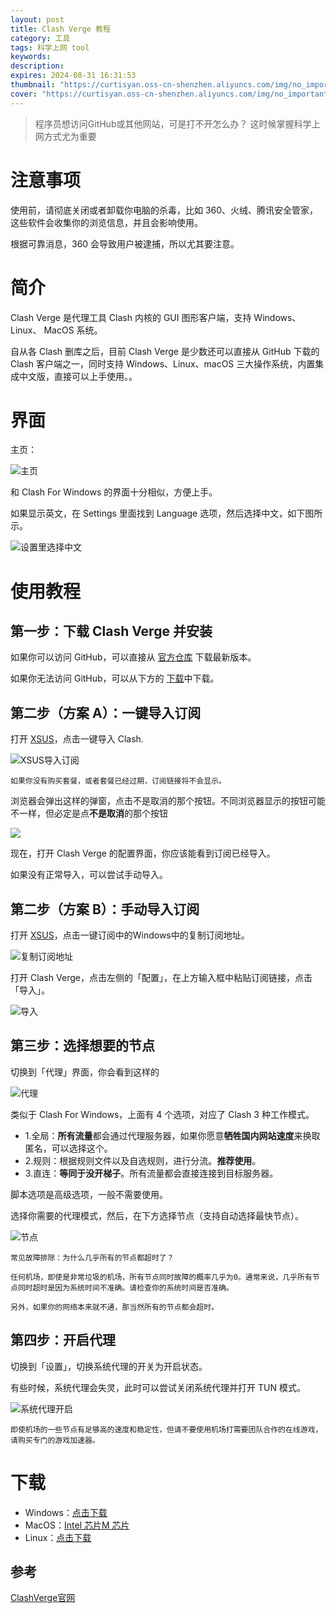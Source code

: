 ```yaml
---
layout: post
title: Clash Verge 教程
category: 工具 
tags: 科学上网 tool
keywords:
description:
expires: 2024-08-31 16:31:53
thumbnail: "https://curtisyan.oss-cn-shenzhen.aliyuncs.com/img/no_important/202406032329567.webp" # 首页略缩图
cover: "https://curtisyan.oss-cn-shenzhen.aliyuncs.com/img/no_important/202406032329567.webp" # 文章页头图
---
```


>   程序员想访问GitHub或其他网站，可是打不开怎么办？
    这时候掌握科学上网方式尤为重要


#  注意事项

使用前，请彻底关闭或者卸载你电脑的杀毒，比如 360、火绒、腾讯安全管家，这些软件会收集你的浏览信息，并且会影响使用。



根据可靠消息，360 会导致用户被逮捕，所以尤其要注意。


#  简介

Clash Verge 是代理工具 Clash 内核的 GUI 图形客户端，支持 Windows、Linux、 MacOS 系统。



自从各 Clash 删库之后，目前 Clash Verge 是少数还可以直接从 GitHub 下载的 Clash 客户端之一，同时支持 Windows、Linux、macOS 三大操作系统，内置集成中文版，直接可以上手使用。。


#  界面

主页：

![主页](https://curtisyan.oss-cn-shenzhen.aliyuncs.com/img/no_important/202406032331306.jpg "主页")

和 Clash For Windows 的界面十分相似，方便上手。

如果显示英文，在 Settings 里面找到 Language 选项，然后选择中文，如下图所示。

![设置里选择中文](https://curtisyan.oss-cn-shenzhen.aliyuncs.com/img/no_important/202406032332629.png "设置里选择中文")

#  使用教程
## 第一步：下载 Clash Verge 并安装
如果你可以访问 GitHub，可以直接从 [官方仓库](https://github.com/zzzgydi/clash-verge/releases) 下载最新版本。


如果你无法访问 GitHub，可以从下方的 [下载](#xiazai)中下载。


## 第二步（方案 A）：一键导入订阅
打开 [XSUS](https://xs-us.xyz/register?code=shF4B1Gv)，点击一键导入 Clash.

![XSUS导入订阅](https://curtisyan.oss-cn-shenzhen.aliyuncs.com/img/no_important/202504212007575.png "XSUS导入订阅")

````
如果你没有购买套餐，或者套餐已经过期，订阅链接将不会显示。
````

 浏览器会弹出这样的弹窗，点击不是取消的那个按钮。不同浏览器显示的按钮可能不一样，但必定是点**不是取消**的那个按钮

![](https://curtisyan.oss-cn-shenzhen.aliyuncs.com/img/no_important/202504212020268.png)

现在，打开 Clash Verge 的配置界面，你应该能看到订阅已经导入。

如果没有正常导入，可以尝试手动导入。



## 第二步（方案 B）：手动导入订阅
 打开 [XSUS](https://xs-us.xyz/register?code=shF4B1Gv)，点击一键订阅中的Windows中的复制订阅地址。

![复制订阅地址](https://curtisyan.oss-cn-shenzhen.aliyuncs.com/img/no_important/202504212019566.png)
        

 打开 Clash Verge，点击左侧的「配置」，在上方输入框中粘贴订阅链接，点击「导入」。

![导入](https://curtisyan.oss-cn-shenzhen.aliyuncs.com/img/no_important/202406032337736.png "导入")


## 第三步：选择想要的节点
切换到「代理」界面，你会看到这样的

 ![代理](https://curtisyan.oss-cn-shenzhen.aliyuncs.com/img/no_important/202406032337957.png "代理")
    
类似于 Clash For Windows，上面有 4 个选项，对应了 Clash 3 种工作模式。

- 1.全局：**所有流量**都会通过代理服务器，如果你愿意**牺牲国内网站速度**来换取匿名，可以选择这个。  
- 2.规则：根据规则文件以及自选规则，进行分流。**推荐使用**。  
- 3.直连：**等同于没开梯子**。所有流量都会直接连接到目标服务器。


脚本选项是高级选项，一般不需要使用。  

选择你需要的代理模式，然后，在下方选择节点（支持自动选择最快节点）。

![节点](https://curtisyan.oss-cn-shenzhen.aliyuncs.com/img/no_important/202406032337930.png "节点")

 ````
常见故障排除：为什么几乎所有的节点都超时了？

任何机场，即使是非常垃圾的机场，所有节点同时故障的概率几乎为0。通常来说，几乎所有节点同时超时是因为系统时间不准确。请检查你的系统时间是否准确。

另外，如果你的网络本来就不通，那当然所有的节点都会超时。
 ````

## 第四步：开启代理

切换到「设置」，切换系统代理的开关为开启状态。

有些时候，系统代理会失灵，此时可以尝试关闭系统代理并打开 TUN 模式。     

![系统代理开启](https://curtisyan.oss-cn-shenzhen.aliyuncs.com/img/no_important/202406032338073.png "系统代理开启")

 ````
即使机场的一些节点有足够高的速度和稳定性，但请不要使用机场打需要团队合作的在线游戏，请购买专门的游戏加速器。
 ````



# 下载 <a id="xiazai"></a>

- Windows：[点击下载](https://github.com/zzzgydi/clash-verge/releases/download/v1.3.8/Clash.Verge_1.3.8_x64-setup.exe)
- MacOS：[Intel 芯片](https://github.com/zzzgydi/clash-verge/releases/download/v1.3.8/Clash.Verge_1.3.8_x64.dmg)[M 芯片](https://github.com/zzzgydi/clash-verge/releases/download/v1.3.8/Clash.Verge_1.3.8_aarch64.dmg)
- Linux：[点击下载](https://github.com/zzzgydi/clash-verge/releases/download/v1.3.8/clash-verge_1.3.8_amd64.AppImage)


## 参考
[ClashVerge官网](https://clashverge.net/)